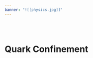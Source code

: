 ```yaml
---
banner: "![[physics.jpg]]"
---
```

<div class="title">​</div>
<div class="title">​</div>

# Quark Confinement
